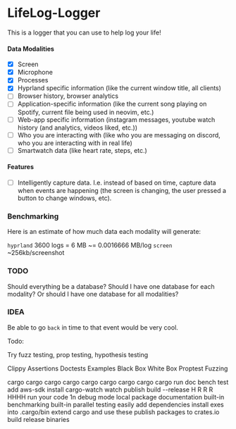 # LifeLog-Logger

This is a logger that you can use to help log your life!

#### Data Modalities

- [x] Screen
- [x] Microphone
- [x] Processes
- [x] Hyprland specific information (like the current window title, all clients)
- [ ] Browser history, browser analytics
- [ ] Application-specific information (like the current song playing on Spotify, current file being used in neovim, etc.)
- [ ] Web-app specific information (instagram messages, youtube watch history (and analytics, videos liked, etc.))
- [ ] Who you are interacting with (like who you are messaging on discord, who you are interacting with in real life)
- [ ] Smartwatch data (like heart rate, steps, etc.)

#### Features

- [ ] Intelligently capture data. I.e. instead of based on time, capture data when events are happening (the screen is changing, the user pressed a button to change windows, etc).

### Benchmarking

Here is an estimate of how much data each modality will generate:

`hyprland` 3600 logs = 6 MB \~= 0.0016666 MB/log
`screen` \~256kb/screenshot

### TODO

Should everything be a database? Should I have one database for each modality? Or should I have one database for all modalities?

### IDEA

Be able to go `back` in time to that event would be very cool.

Todo:

Try fuzz testing, prop testing, hypothesis testing

Clippy
Assertions
Doctests
Examples
Black Box
White Box
Proptest
Fuzzing

cargo
cargo
cargo
cargo
cargo
cargo
cargo
cargo
cargo
run
doc
bench
test
add aws-sdk
install cargo-watch
watch
publish
build --release
H R R R HHHH
run your code 1n debug mode
local package documentation
built-in benchmarking
built-in parallel testing
easily add dependencies
install exes into .cargo/bin
extend cargo and use these
publish packages to crates.io
build release binaries
